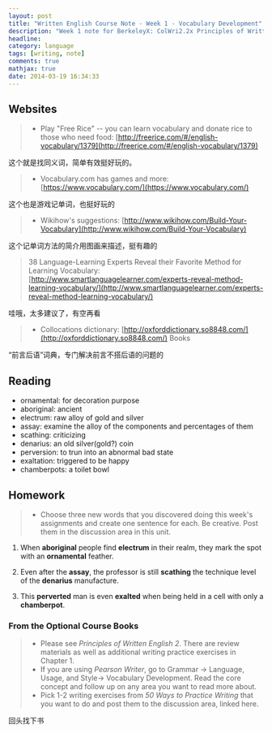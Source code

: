 ```yaml
---
layout: post
title: "Written English Course Note - Week 1 - Vocabulary Development"
description: "Week 1 note for BerkeleyX: ColWri2.2x Principles of Written English"
headline: 
category: language
tags: [writing, note]
comments: true
mathjax: true
date: 2014-03-19 16:34:33
---
```


Websites
--------

> + Play "Free Rice" -- you can learn vocabulary and donate rice to those who need food: [http://freerice.com/#/english-vocabulary/1379](http://freerice.com/#/english-vocabulary/1379)

这个就是找同义词，简单有效挺好玩的。

<!--more-->

> + Vocabulary.com has games and more: [https://www.vocabulary.com/](https://www.vocabulary.com/)

这个也是游戏记单词，也挺好玩的

> + Wikihow's suggestions: [http://www.wikihow.com/Build-Your-Vocabulary](http://www.wikihow.com/Build-Your-Vocabulary)

这个记单词方法的简介用图画来描述，挺有趣的

> 38 Language-Learning Experts Reveal their Favorite Method for Learning Vocabulary: [http://www.smartlanguagelearner.com/experts-reveal-method-learning-vocabulary/](http://www.smartlanguagelearner.com/experts-reveal-method-learning-vocabulary/)

哇哦，太多建议了，有空再看

> + Collocations dictionary:  [http://oxforddictionary.so8848.com/](http://oxforddictionary.so8848.com/)
Books

“前言后语”词典，专门解决前言不搭后语的问题的

Reading
-------

+ ornamental: for decoration purpose
+ aboriginal: ancient
+ electrum: raw alloy of gold and silver
+ assay: examine the alloy of the components and percentages of them
+ scathing: criticizing
+ denarius: an old silver(gold?) coin
+ perversion: to trun into an abnormal bad state
+ exaltation: triggered to be happy
+ chamberpots: a toilet bowl

Homework
--------

> + Choose three new words that you discovered doing this week's assignments and create one sentence for each. Be creative. Post them in the discussion area in this unit. 

1. When **aboriginal** people find **electrum** in their realm, they mark the spot with an **ornamental** feather.

2. Even after the **assay**, the professor is still **scathing** the technique level of the **denarius** manufacture.

3. This **perverted** man is even **exalted** when being held in a cell with only a **chamberpot**.

### From the Optional Course Books ###

> + Please see *Principles of Written English 2*. There are review materials as well as additional writing practice exercises in Chapter 1.
> + If you are using *Pearson Writer*,  go to Grammar -> Language, Usage, and Style-> Vocabulary Development. Read the core concept and follow up on any area you want to read more about.
> + Pick 1-2 writing exercises from *50 Ways to Practice Writing* that you want to do and post them to the discussion area, linked here.

回头找下书